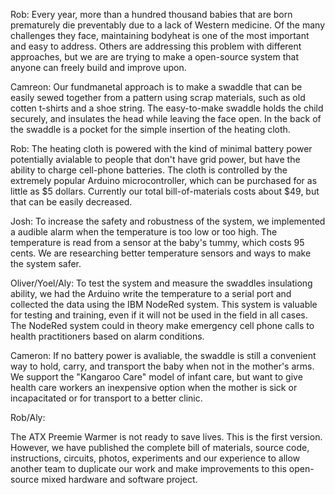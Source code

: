 Rob: Every year, more than a hundred thousand babies that are born prematurely die preventably due to a lack of
Western medicine. Of the many challenges they face, maintaining bodyheat is one of the most important and easy to address.
Others are addressing this problem with different approaches, but we are are trying to make a open-source system that 
anyone can freely build and improve upon.

Camreon: Our fundmanetal approach is to make a swaddle that can be easily sewed together from a pattern using scrap materials,
such as old cotten t-shirts and a shoe string.  The easy-to-make swaddle holds the child securely, and insulates the
head while leaving the face open. In the back of the swaddle is a pocket for the simple insertion of the heating cloth.

Rob: The heating cloth is powered with the kind of minimal battery power potentially avialable to people that don't have 
grid power, but have the ability to charge cell-phone batteries. The cloth is controlled by the extremely popular Arduino 
microcontroller, which can be purchased for as little as $5 dollars.  Currently our total bill-of-materials costs about $49,
but that can be easily decreased.

Josh: To increase the safety and robustness of the system, we implemented a audible alarm when the temperature is too low
or too high.  The temperature is read from a sensor at the baby's tummy, which costs 95 cents. We are researching better
temperature sensors and ways to make the system safer.

Oliver/Yoel/Aly: To test the system and measure the swaddles insulationg ability, we had the Arduino write the temperature to a serial port and collected the data using the IBM NodeRed system. This system is valuable for testing and training, even if it will not be used in the field in all cases. The NodeRed system could in theory make emergency cell phone calls to health practitioners based on alarm conditions.


Cameron: If no battery power is avaliable, the swaddle is still a convenient way to hold, carry, and transport the baby 
when not in the mother's arms.  We support the "Kangaroo Care" model of infant care, but want to give health care workers
an inexpensive option when the mother is sick or incapacitated or for transport to a better clinic. 

Rob/Aly:

The ATX Preemie Warmer is not ready to save lives. This is the first version. However, we have published the complete bill of materials, source code, instructions, circuits, photos, experiments and our experience to allow another team to duplicate our work and make improvements to this open-source mixed hardware and software project.
